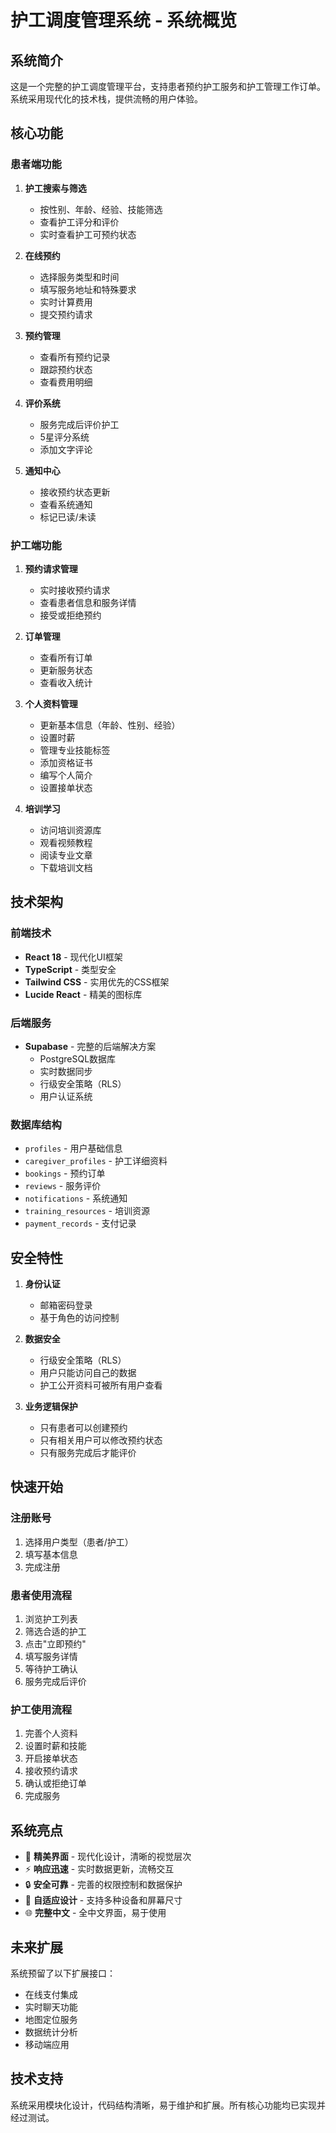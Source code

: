 # 护工调度管理系统 - 系统概览

## 系统简介

这是一个完整的护工调度管理平台，支持患者预约护工服务和护工管理工作订单。系统采用现代化的技术栈，提供流畅的用户体验。

## 核心功能

### 患者端功能
1. **护工搜索与筛选**
   - 按性别、年龄、经验、技能筛选
   - 查看护工评分和评价
   - 实时查看护工可预约状态

2. **在线预约**
   - 选择服务类型和时间
   - 填写服务地址和特殊要求
   - 实时计算费用
   - 提交预约请求

3. **预约管理**
   - 查看所有预约记录
   - 跟踪预约状态
   - 查看费用明细

4. **评价系统**
   - 服务完成后评价护工
   - 5星评分系统
   - 添加文字评论

5. **通知中心**
   - 接收预约状态更新
   - 查看系统通知
   - 标记已读/未读

### 护工端功能
1. **预约请求管理**
   - 实时接收预约请求
   - 查看患者信息和服务详情
   - 接受或拒绝预约

2. **订单管理**
   - 查看所有订单
   - 更新服务状态
   - 查看收入统计

3. **个人资料管理**
   - 更新基本信息（年龄、性别、经验）
   - 设置时薪
   - 管理专业技能标签
   - 添加资格证书
   - 编写个人简介
   - 设置接单状态

4. **培训学习**
   - 访问培训资源库
   - 观看视频教程
   - 阅读专业文章
   - 下载培训文档

## 技术架构

### 前端技术
- **React 18** - 现代化UI框架
- **TypeScript** - 类型安全
- **Tailwind CSS** - 实用优先的CSS框架
- **Lucide React** - 精美的图标库

### 后端服务
- **Supabase** - 完整的后端解决方案
  - PostgreSQL数据库
  - 实时数据同步
  - 行级安全策略（RLS）
  - 用户认证系统

### 数据库结构
- `profiles` - 用户基础信息
- `caregiver_profiles` - 护工详细资料
- `bookings` - 预约订单
- `reviews` - 服务评价
- `notifications` - 系统通知
- `training_resources` - 培训资源
- `payment_records` - 支付记录

## 安全特性

1. **身份认证**
   - 邮箱密码登录
   - 基于角色的访问控制

2. **数据安全**
   - 行级安全策略（RLS）
   - 用户只能访问自己的数据
   - 护工公开资料可被所有用户查看

3. **业务逻辑保护**
   - 只有患者可以创建预约
   - 只有相关用户可以修改预约状态
   - 只有服务完成后才能评价

## 快速开始

### 注册账号
1. 选择用户类型（患者/护工）
2. 填写基本信息
3. 完成注册

### 患者使用流程
1. 浏览护工列表
2. 筛选合适的护工
3. 点击"立即预约"
4. 填写服务详情
5. 等待护工确认
6. 服务完成后评价

### 护工使用流程
1. 完善个人资料
2. 设置时薪和技能
3. 开启接单状态
4. 接收预约请求
5. 确认或拒绝订单
6. 完成服务

## 系统亮点

- 🎨 **精美界面** - 现代化设计，清晰的视觉层次
- ⚡ **响应迅速** - 实时数据更新，流畅交互
- 🔒 **安全可靠** - 完善的权限控制和数据保护
- 📱 **自适应设计** - 支持多种设备和屏幕尺寸
- 🌐 **完整中文** - 全中文界面，易于使用

## 未来扩展

系统预留了以下扩展接口：
- 在线支付集成
- 实时聊天功能
- 地图定位服务
- 数据统计分析
- 移动端应用

## 技术支持

系统采用模块化设计，代码结构清晰，易于维护和扩展。所有核心功能均已实现并经过测试。
